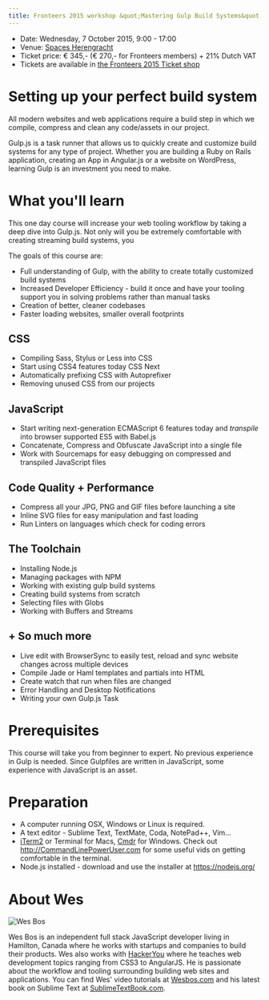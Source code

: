 ```yaml
---
title: Fronteers 2015 workshop &quot;Mastering Gulp Build Systems&quot; by Wes Bos
---
```

* Date: Wednesday, 7 October 2015, 9:00 - 17:00
* Venue: [Spaces Herengracht](http://www.spacesworks.com/location/amsterdam/herengracht/)
* Ticket price: € 345,- (€ 270,- for Fronteers members) + 21% Dutch VAT
* Tickets are available in [the Fronteers 2015 Ticket shop](https://tickets.fronteers.nl)

# Setting up your perfect build system

All modern websites and web applications require a build step in which we compile, compress and clean any code/assets in our project.

Gulp.js is a task runner that allows us to quickly create and customize build systems for any type of project. Whether you are building a Ruby on Rails application, creating an App in Angular.js or a website on WordPress, learning Gulp is an investment you need to make.

# What you'll learn

This one day course will increase your web tooling workflow by taking a deep dive into Gulp.js. Not only will you be extremely comfortable with creating streaming build systems, you

The goals of this course are:

* Full understanding of Gulp, with the ability to create totally customized build systems
* Increased Developer Efficiency - build it once and have your tooling support you in solving problems rather than manual tasks
* Creation of better, cleaner codebases
* Faster loading websites, smaller overall footprints

## CSS

* Compiling Sass, Stylus or Less into CSS
* Start using CSS4 features today CSS Next
* Automatically prefixing CSS with Autoprefixer
* Removing unused CSS from our projects

## JavaScript

* Start writing next-generation ECMAScript 6 features today and _transpile_ into browser supported ES5 with Babel.js
* Concatenate, Compress and Obfuscate JavaScript into a single file
* Work with Sourcemaps for easy debugging on compressed and transpiled JavaScript files

## Code Quality + Performance

* Compress all your JPG, PNG and GIF files before launching a site
* Inline SVG files for easy manipulation and fast loading
* Run Linters on languages which check for coding errors

## The Toolchain

* Installing Node.js
* Managing packages with NPM
* Working with existing gulp build systems
* Creating build systems from scratch
* Selecting files with Globs
* Working with Buffers and Streams

## + So much more

* Live edit with BrowserSync to easily test, reload and sync website changes across multiple devices
* Compile Jade or Haml templates and partials into HTML
* Create watch that run when files are changed
* Error Handling and Desktop Notifications
* Writing your own Gulp.js Task

# Prerequisites

This course will take you from beginner to expert. No previous experience in Gulp is needed. Since Gulpfiles are written in JavaScript, some experience with JavaScript is an asset.

# Preparation

* A computer running OSX, Windows or Linux is required.
* A text editor - Sublime Text, TextMate, Coda, NotePad++, Vim...
* [iTerm2](https://www.iterm2.com/) or Terminal for Macs, [Cmdr](http://gooseberrycreative.com/cmder/) for Windows. Check out <http://CommandLinePowerUser.com> for some useful vids on getting comfortable in the terminal.
* Node.js installed - download and use the installer at <https://nodejs.org/>

# About Wes

![Wes Bos](https://fronteers.nl/_img/congres/2015/speakers/wes-bos.jpg)

Wes Bos is an independent full stack JavaScript developer living in Hamilton, Canada where he works with startups and companies to build their products. Wes also works with [HackerYou](http://hackeryou.com) where he teaches web development topics ranging from CSS3 to AngularJS. He is passionate about the workflow and tooling surrounding building web sites and applications. You can find Wes' video tutorials at [Wesbos.com](http://wesbos.com/) and his latest book on Sublime Text at [SublimeTextBook.com](https://sublimetextbook.com/).